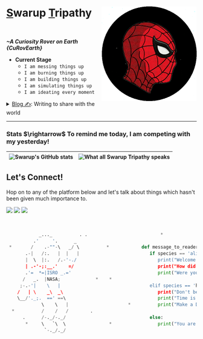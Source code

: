 <h1><a href="https://curovearth.github.io/">S</a>warup <a href="https://curovearth.github.io/">T</a>ripathy 
<img align=right height="250" src="https://github.com/Curovearth/Curovearth/blob/main/Img/cropped%20spider.gif"><br>
</h1><br>

<p><i><b>~A Curiosity Rover on Earth {CuRovEarth}</b></i></p>

- **Current Stage**
  - `I am messing things up`
  - `I am burning things up`
  - `I am building things up`
  - `I am simulating things up`
  - `I am ideating every moment` 

<details>
 <summary><a href="https://curovearth.github.io/Blogs/index.html">Blog ✍</a>: Writing to share with the world </summary>
 
  - *HomoDeus: A Brief History of Tomorrow*
  
</details>

<hr>
<h3>Stats $\rightarrow$ To remind me today, I am competing with my yesterday!</h3>
<div>

| ![Swarup's GitHub stats](https://github-readme-stats.vercel.app/api?username=Curovearth&count_private=true&hide_border=true) | <img align="center" src="https://github-readme-stats.vercel.app/api/top-langs/?username=Curovearth&hide_border=True" alt="What all Swarup Tripathy speaks"/>|
| ------------- | ------------- |

</div>


<h2>Let's Connect!</h2>
Hop on to any of the platform below and let's talk about things which hasn't been given much importance to.</p>
<p><a href="https://discord.com/channels/718336604887973939"><img src="https://img.shields.io/badge/Discord-7289DA?style=for-the-badge&logo=discord&logoColor=white"></a>
 <a href= "https://www.linkedin.com/in/swarup-tripathy-quantangled/"><img src="https://img.shields.io/badge/LinkedIn-0077B5?style=for-the-badge&logo=linkedin&logoColor=white"></a>
 <a href= "https://twitter.com/Curovearth"><img src="https://img.shields.io/badge/Twitter-1DA1F2?style=for-the-badge&logo=twitter&logoColor=white"></a>
</p>
<br>
</div>


```python
            _..._          . .                           *                ..
          .'     '.      _                         
 *       /    .-""-\   _/ \          *            def message_to_reader(species):         *
       .-|   /:.   |  |   |                          if species == 'alien':
       |  \  |:.   /.-'-./                              print("Welcome to Earth! \n")                  .
       | .-'-;:__.'    =/                               print("How did you find us? \n")
       .'=  *=|ISRO _.='                                print("Were you already living amongst us? ")
      /   _.  |NASA;             *    *                        
     ;-.-'|    \   |                                 elif species == 'human':                  *
    /   | \    _\  _\                                   print("Don't be so Lazy \n")
    \__/'._;.  ==' ==\                                  print("Time is less \n")
             \    \   |                      *          print("Make a Difference")             .*
  *          /    /   /        .
      .      /-._/-._/                               else:
       *     \   `\  \                *                 print("You are a higher dimensional being!")
              `-._/._/                                  

```
